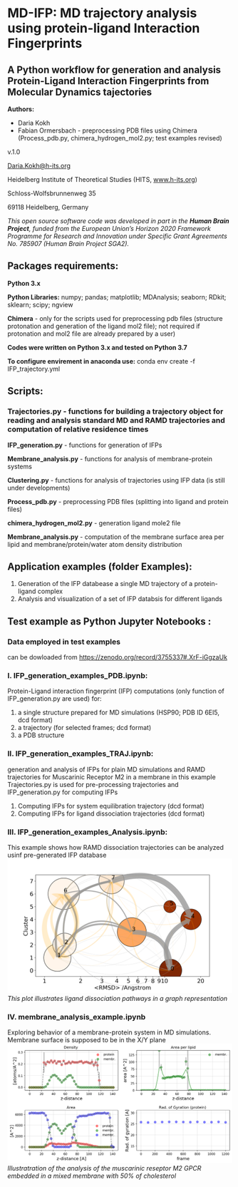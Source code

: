# MD-IFP: MD trajectory analysis using protein-ligand Interaction Fingerprints
## A Python workflow for generation and analysis Protein-Ligand Interaction Fingerprints from Molecular Dynamics tajectories


__Authors:__

* Daria Kokh
* Fabian Ormersbach - preprocessing PDB files using Chimera (Process_pdb.py, chimera_hydrogen_mol2.py; test examples revised) 

v.1.0

Daria.Kokh@h-its.org

Heidelberg Institute of Theoretical Studies (HITS, www.h-its.org)

Schloss-Wolfsbrunnenweg 35

69118 Heidelberg, Germany
    

*This open source software code was developed in part in the __Human Brain Project__, funded from the European Union’s Horizon 2020 Framework Programme for Research and Innovation under Specific Grant Agreements  No. 785907 (Human Brain Project  SGA2).*

## __Packages requirements:__
__Python 3.x__

__Python Libraries:__ numpy;    pandas;  matplotlib;  MDAnalysis;  seaborn; RDkit; sklearn;  scipy; ngview 

__Chimera__ - only for the scripts used for preprocessing pdb files (structure protonation and generation of the ligand mol2 file); not required if protonation and mol2 file are already prepared by a user)
    
__Codes were written on Python 3.x and tested on Python 3.7__

__To configure envirement in anaconda use:__
conda env create -f IFP_trajectory.yml



## Scripts:


### __Trajectories.py__  - functions for building a trajectory object for reading and analysis standard MD and RAMD trajectories and computation of relative residence times

__IFP_generation.py__  -  functions for generation of IFPs

__Membrane_analysis.py__ - functions for analysis of membrane-protein systems 

__Clustering.py__   - functions for analysis of trajectories using IFP data   (is still under developments)

__Process_pdb.py__   - preprocessing PDB files (splitting into ligand and protein files)

__chimera_hydrogen_mol2.py__  - generation ligand mole2 file

__Membrane_analysis.py__ - computation of the membrane surface area per lipid and membrane/protein/water atom density distribution  

       
## Application examples (folder Examples):

   1. Generation of the IFP databease a single MD trajectory of a protein-ligand complex
   2. Analysis and visualization of a set of IFP databsis for different ligands 

## Test example as Python Jupyter Notebooks :

### Data employed in test examples 
   can be dowloaded from  https://zenodo.org/record/3755337#.XrF-iGgzaUk

### I. __IFP_generation_examples_PDB.ipynb:__

Protein-Ligand interaction fingerprint (IFP) computations (only function of IFP_generation.py are used) for:
   1. a single structure prepared for MD simulations (HSP90; PDB ID 6EI5, dcd format)
   2. a trajectory (for selected frames; dcd format)
   3. a PDB structure


### II. __IFP_generation_examples_TRAJ.ipynb:__ 

generation and analysis of  IFPs for plain MD simulations and RAMD trajectories for Muscarinic Receptor M2 in a membrane
in this example Trajectories.py is used for pre-processing trajectories and  IFP_generation.py for computing IFPs
   1. Computing IFPs for system equilibration trajectory (dcd format)
   3. Computing IFPs for ligand dissociation trajectories (dcd format)


### III. __IFP_generation_examples_Analysis.ipynb:__ 

This example shows how RAMD dissociation trajectories can be analyzed usinf pre-generated IFP database 
![HSP90](/images/cluster-traj.png)
*This plot illustrates ligand dissociation pathways in a graph representation*
   
   
### IV. __membrane_analysis_example.ipynb__

Exploring behavior of a membrane-protein system in MD simulations. Membrane surface is supposed to be in the X/Y plane 
![HSP90](/images/Membrane.png)
*Illustratration of the analysis of the muscarinic reseptor M2 GPCR embedded in a mixed membrane with 50% of cholesterol*
